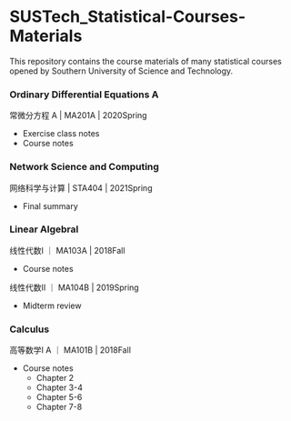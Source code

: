 # SUSTech_Statistical-Courses-Materials

This repository contains the course materials of many statistical courses opened by Southern University of Science and Technology.

### Ordinary Differential Equations A
常微分方程 A | MA201A | 2020Spring
- Exercise class notes
- Course notes
  

### Network Science and Computing
网络科学与计算 | STA404 | 2021Spring
- Final summary
  

### Linear Algebral
线性代数I ｜ MA103A | 2018Fall
- Course notes

线性代数II ｜ MA104B | 2019Spring
- Midterm review


### Calculus
高等数学I A ｜ MA101B | 2018Fall
- Course notes
  - Chapter 2
  - Chapter 3-4
  - Chapter 5-6
  - Chapter 7-8

